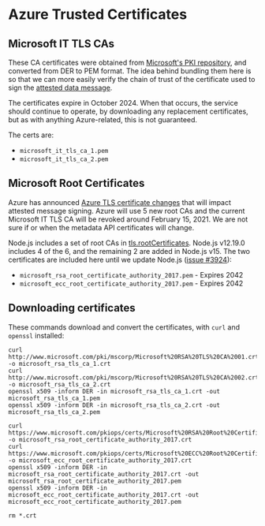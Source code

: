 # Azure Trusted Certificates

## Microsoft IT TLS CAs

These CA certificates were obtained from
[Microsoft's PKI repository](https://www.microsoft.com/pki/mscorp/cps/default.htm),
and converted from DER to PEM format.  The idea behind bundling them here is so
that we can more easily verify the chain of trust of the certificate used to sign the
[attested data message](https://docs.microsoft.com/en-us/azure/virtual-machines/windows/instance-metadata-service#attested-data).

The certificates expire in October 2024.  When that occurs, the service should continue
to operate, by downloading any replacement certificates, but as with anything Azure-related,
this is not guaranteed.

The certs are:

* ``microsoft_it_tls_ca_1.pem``
* ``microsoft_it_tls_ca_2.pem``

## Microsoft Root Certificates

Azure has announced
[Azure TLS certificate changes](https://docs.microsoft.com/en-us/azure/security/fundamentals/tls-certificate-changes)
that will impact attested message signing. Azure will use 5 new root CAs and
the current Microsoft IT TLS CA will be revoked around February 15, 2021. We
are not sure if or when the metadata API certificates will change.

Node.js includes a set of root CAs in
[tls.rootCertificates](https://nodejs.org/api/tls.html#tls_tls_rootcertificates).
Node.js v12.19.0 includes 4 of the 6, and the remaining 2 are added in Node.js v15.
The two certificates are included here until we update Node.js
([issue #3924](https://github.com/taskcluster/taskcluster/issues/3925)):

* ``microsoft_rsa_root_certificate_authority_2017.pem`` - Expires 2042
* ``microsoft_ecc_root_certificate_authority_2017.pem`` - Expires 2042

## Downloading certificates

These commands download and convert the certificates, with ``curl`` and ``openssl`` installed:

```
curl http://www.microsoft.com/pki/mscorp/Microsoft%20RSA%20TLS%20CA%2001.crt -o microsoft_rsa_tls_ca_1.crt
curl http://www.microsoft.com/pki/mscorp/Microsoft%20RSA%20TLS%20CA%2002.crt -o microsoft_rsa_tls_ca_2.crt
openssl x509 -inform DER -in microsoft_rsa_tls_ca_1.crt -out microsoft_rsa_tls_ca_1.pem
openssl x509 -inform DER -in microsoft_rsa_tls_ca_2.crt -out microsoft_rsa_tls_ca_2.pem

curl https://www.microsoft.com/pkiops/certs/Microsoft%20RSA%20Root%20Certificate%20Authority%202017.crt -o microsoft_rsa_root_certificate_authority_2017.crt
curl https://www.microsoft.com/pkiops/certs/Microsoft%20ECC%20Root%20Certificate%20Authority%202017.crt -o microsoft_ecc_root_certificate_authority_2017.crt
openssl x509 -inform DER -in microsoft_rsa_root_certificate_authority_2017.crt -out microsoft_rsa_root_certificate_authority_2017.pem
openssl x509 -inform DER -in microsoft_ecc_root_certificate_authority_2017.crt -out microsoft_ecc_root_certificate_authority_2017.pem

rm *.crt
```
